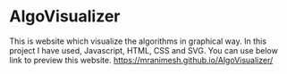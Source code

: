 # AlgoVisualizer
This is  website which visualize the algorithms in graphical way.
In this project I have used, Javascript, HTML, CSS and SVG.
You can use below link to preview this website.
https://mranimesh.github.io/AlgoVisualizer/
